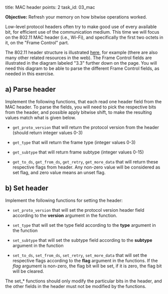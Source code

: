 title: MAC header
points: 2
task_id: 03_mac


**Objective:** Refresh your memory on how bitwise operations worked.

Low-level protocol headers often try to make good use of every
available bit, for efficient use of the communication medium. This
time we will focus on the 802.11 MAC header (i.e., Wi-Fi), and
specifically the first two octets in it, on the "Frame Control" part.

The 802.11 header structure is illustrated [here], for example (there
are also many other related resources in the web). The Frame Control
fields are illustrated in the diagram labeled "3.3" further down on
the page. You will need this diagram to be able to parse the different
Frame Control fields, as needed in this exercise.

[here]: http://mrncciew.com/2014/09/27/cwap-mac-header-frame-control/


a) Parse header
------------------

Implement the following functions, that each read one header field
from the MAC header. To parse the fields, you will need to pick the
respective bits from the header, and possible apply bitwise shift, to
make the resulting values match what is given below.

  * `get_proto_version` that will return the protocol version from the
    header (should return integer values 0-3)
  
  * `get_type` that will return the frame type (integer values 0-3)

  * `get_subtype` that will return frame subtype (integer values 0-15)

  * `get_to_ds`, `get_from_ds`, `get_retry`, `get_more_data` that will
    return these respective flags from header. Any non-zero value will
    be considered as set flag, and zero value means an unset flag.
	

b) Set header
----------------

Implement the following functions for setting the header:

  * `set_proto_version` that will set the protocol version header
    field according to the **version** argument in the function.

  * `set_type` that will set the type field according to the **type**
    argument in the function

  * `set_subtype` that will set the subtype field according to the
    **subtype** argument in the function

  * `set_to_ds`, `set_from_ds`, `set_retry`, `set_more_data` that will
    set the respective flags according to the **flag** argument in the
    functions. If the *flag* argument is non-zero, the flag bit will be
    set, if it is zero, the flag bit will be cleared.

The set_* functions should only modify the particular bits in the header,
and the other fields in the header must not be modified by the
functions.
